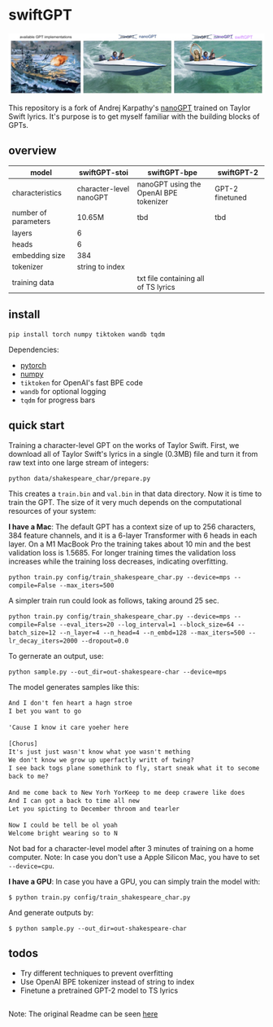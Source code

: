 
# swiftGPT

![nanoGPT](assets/swiftGPT.png)

This repository is a fork of Andrej Karpathy's [nanoGPT](https://github.com/karpathy/nanoGPT) trained on Taylor Swift lyrics. It's purpose is to get myself familiar with the building blocks of GPTs.

## overview

|model|swiftGPT-stoi|swiftGPT-bpe|<span style="white-space:nowrap;">swiftGPT-2</span>|
|----|----|----|----|
|characteristics|character-level nanoGPT|nanoGPT using the OpenAI BPE tokenizer|GPT-2 finetuned
|number of parameters|10.65M|tbd|tbd|
|layers|6|
|heads|6|
|embedding size|384|
|tokenizer|string to index|
|training data||txt file containing all of TS lyrics| |

## install

```
pip install torch numpy tiktoken wandb tqdm
```

Dependencies:

- [pytorch](https://pytorch.org)
- [numpy](https://numpy.org/install/)
-  `tiktoken` for OpenAI's fast BPE code
-  `wandb` for optional logging
-  `tqdm` for progress bars

## quick start

Training a character-level GPT on the works of Taylor Swift. First, we download all of Taylor Swift's lyrics in a single (0.3MB) file and turn it from raw text into one large stream of integers:

```
python data/shakespeare_char/prepare.py
```

This creates a `train.bin` and `val.bin` in that data directory. Now it is time to train the GPT. The size of it very much depends on the computational resources of your system:

**I have a Mac**: 
The default GPT has a context size of up to 256 characters, 384 feature channels, and it is a 6-layer Transformer with 6 heads in each layer. On a M1 MacBook Pro the training takes about 10 min and the best validation loss is 1.5685. For longer training times the validation loss increases while the training loss decreases, indicating overfitting.

```
python train.py config/train_shakespeare_char.py --device=mps --compile=False --max_iters=500
```

A simpler train run could look as follows, taking around 25 sec.

```
python train.py config/train_shakespeare_char.py --device=mps --compile=False --eval_iters=20 --log_interval=1 --block_size=64 --batch_size=12 --n_layer=4 --n_head=4 --n_embd=128 --max_iters=500 --lr_decay_iters=2000 --dropout=0.0
```

To gernerate an output, use:

```
python sample.py --out_dir=out-shakespeare-char --device=mps
```

The model generates samples like this:

```
And I don't fen heart a hagn stroe
I bet you want to go

'Cause I know it care yoeher here

[Chorus]
It's just just wasn't know what yoe wasn't mething
We don't know we grow up uperfactly writt of twing?
I see back togs plane somethink to fly, start sneak what it to secome back to me?

And me come back to New Yorh YorKeep to me deep crawere like does
And I can got a back to time all new
Let you spicting to December throom and tearler

Now I could be tell be ol yoah
Welcome bright wearing so to N
```

Not bad for a character-level model after 3 minutes of training on a home computer.
Note: In case you don't use a Apple Silicon Mac, you have to set `--device=cpu`.


**I have a GPU**: 
In case you have a GPU, you can simply train the model with:

```
$ python train.py config/train_shakespeare_char.py
```

And generate outputs by:

```
$ python sample.py --out_dir=out-shakespeare-char
```

## todos

- Try different techniques to prevent overfitting 
- Use OpenAI BPE tokenizer instead of string to index
- Finetune a pretrained GPT-2 model to TS lyrics

##

Note: The original Readme can be seen [here](https://github.com/karpathy/nanoGPT/blob/master/README.md)